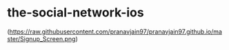# the-social-network-ios

(https://raw.githubusercontent.com/pranavjain97/pranavjain97.github.io/master/Signup_Screen.png)
